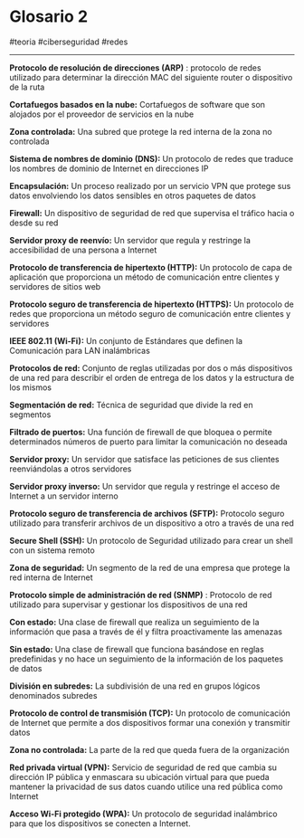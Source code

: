 # Glosario 2
#teoria #ciberseguridad #redes 

---
**Protocolo de resolución de direcciones (ARP)** : protocolo de redes utilizado para determinar la dirección MAC del siguiente router o dispositivo de la ruta

**Cortafuegos basados en la nube:** Cortafuegos de software que son alojados por el proveedor de servicios en la nube

**Zona controlada:** Una subred que protege la red interna de la zona no controlada

**Sistema de nombres de dominio (DNS):** Un protocolo de redes que traduce los nombres de dominio de Internet en direcciones IP

**Encapsulación:** Un proceso realizado por un servicio VPN que protege sus datos envolviendo los datos sensibles en otros paquetes de datos

**Firewall:** Un dispositivo de seguridad de red que supervisa el tráfico hacia o desde su red

**Servidor proxy de reenvío:** Un servidor que regula y restringe la accesibilidad de una persona a Internet

**Protocolo de transferencia de hipertexto (HTTP):** Un protocolo de capa de aplicación que proporciona un método de comunicación entre clientes y servidores de sitios web

**Protocolo seguro de transferencia de hipertexto (HTTPS):** Un protocolo de redes que proporciona un método seguro de comunicación entre clientes y servidores

**IEEE 802.11 (Wi-Fi):** Un conjunto de Estándares que definen la Comunicación para LAN inalámbricas

**Protocolos de red:** Conjunto de reglas utilizadas por dos o más dispositivos de una red para describir el orden de entrega de los datos y la estructura de los mismos

**Segmentación de red:** Técnica de seguridad que divide la red en segmentos

**Filtrado de puertos:** Una función de firewall de que bloquea o permite determinados números de puerto para limitar la comunicación no deseada

**Servidor proxy:** Un servidor que satisface las peticiones de sus clientes reenviándolas a otros servidores

**Servidor proxy inverso:** Un servidor que regula y restringe el acceso de Internet a un servidor interno

**Protocolo seguro de transferencia de archivos (SFTP):** Protocolo seguro utilizado para transferir archivos de un dispositivo a otro a través de una red

**Secure Shell (SSH):** Un protocolo de Seguridad utilizado para crear un shell con un sistema remoto

**Zona de seguridad:** Un segmento de la red de una empresa que protege la red interna de Internet

**Protocolo simple de administración de red (SNMP)** : Protocolo de red utilizado para supervisar y gestionar los dispositivos de una red

**Con estado:** Una clase de firewall que realiza un seguimiento de la información que pasa a través de él y filtra proactivamente las amenazas

**Sin estado:** Una clase de firewall que funciona basándose en reglas predefinidas y no hace un seguimiento de la información de los paquetes de datos

**División en subredes:** La subdivisión de una red en grupos lógicos denominados subredes

**Protocolo de control de transmisión (TCP):** Un protocolo de comunicación de Internet que permite a dos dispositivos formar una conexión y transmitir datos

**Zona no controlada:** La parte de la red que queda fuera de la organización

**Red privada virtual (VPN):** Servicio de seguridad de red que cambia su dirección IP pública y enmascara su ubicación virtual para que pueda mantener la privacidad de sus datos cuando utilice una red pública como Internet

**Acceso Wi-Fi protegido (WPA):** Un protocolo de seguridad inalámbrico para que los dispositivos se conecten a Internet.